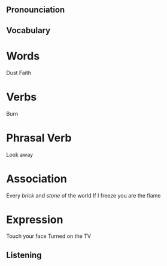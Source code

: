 
## Pronounciation

## Vocabulary

# Words

Dust
Faith

# Verbs

Burn

# Phrasal Verb

Look away

# Association

Every *brick* and *stone* of the world
If I freeze you are the flame

# Expression

Touch your face
Turned on the TV

## Listening


